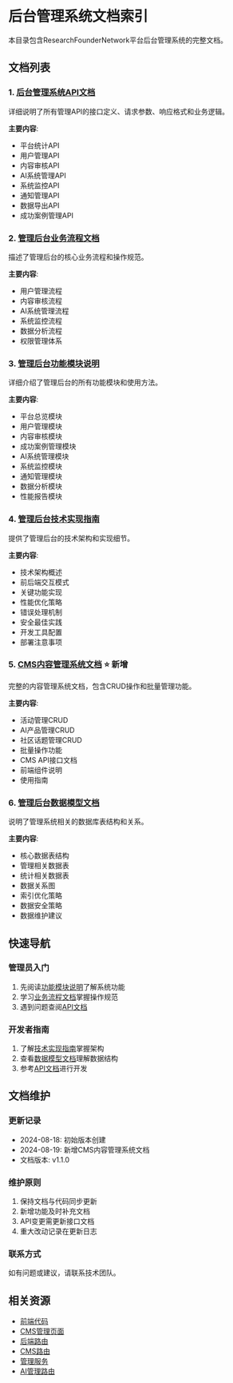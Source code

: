 # 后台管理系统文档索引

本目录包含ResearchFounderNetwork平台后台管理系统的完整文档。

## 文档列表

### 1. [后台管理系统API文档](./后台管理系统API文档.md)
详细说明了所有管理API的接口定义、请求参数、响应格式和业务逻辑。

**主要内容**:
- 平台统计API
- 用户管理API  
- 内容审核API
- AI系统管理API
- 系统监控API
- 通知管理API
- 数据导出API
- 成功案例管理API

### 2. [管理后台业务流程文档](./管理后台业务流程文档.md)
描述了管理后台的核心业务流程和操作规范。

**主要内容**:
- 用户管理流程
- 内容审核流程
- AI系统管理流程
- 系统监控流程
- 数据分析流程
- 权限管理体系

### 3. [管理后台功能模块说明](./管理后台功能模块说明.md)
详细介绍了管理后台的所有功能模块和使用方法。

**主要内容**:
- 平台总览模块
- 用户管理模块
- 内容审核模块
- 成功案例管理模块
- AI系统管理模块
- 系统监控模块
- 通知管理模块
- 数据分析模块
- 性能报告模块

### 4. [管理后台技术实现指南](./管理后台技术实现指南.md)
提供了管理后台的技术架构和实现细节。

**主要内容**:
- 技术架构概述
- 前后端交互模式
- 关键功能实现
- 性能优化策略
- 错误处理机制
- 安全最佳实践
- 开发工具配置
- 部署注意事项

### 5. [CMS内容管理系统文档](./CMS内容管理系统文档.md) ⭐ 新增
完整的内容管理系统文档，包含CRUD操作和批量管理功能。

**主要内容**:
- 活动管理CRUD
- AI产品管理CRUD
- 社区话题管理CRUD
- 批量操作功能
- CMS API接口文档
- 前端组件说明
- 使用指南

### 6. [管理后台数据模型文档](./管理后台数据模型文档.md)
说明了管理系统相关的数据库表结构和关系。

**主要内容**:
- 核心数据表结构
- 管理相关数据表
- 统计相关数据表
- 数据关系图
- 索引优化策略
- 数据安全策略
- 数据维护建议

## 快速导航

### 管理员入门
1. 先阅读[功能模块说明](./管理后台功能模块说明.md)了解系统功能
2. 学习[业务流程文档](./管理后台业务流程文档.md)掌握操作规范
3. 遇到问题查阅[API文档](./后台管理系统API文档.md)

### 开发者指南
1. 了解[技术实现指南](./管理后台技术实现指南.md)掌握架构
2. 查看[数据模型文档](./管理后台数据模型文档.md)理解数据结构
3. 参考[API文档](./后台管理系统API文档.md)进行开发

## 文档维护

### 更新记录
- 2024-08-18: 初始版本创建
- 2024-08-19: 新增CMS内容管理系统文档
- 文档版本: v1.1.0

### 维护原则
1. 保持文档与代码同步更新
2. 新增功能及时补充文档
3. API变更需更新接口文档
4. 重大改动记录在更新日志

### 联系方式
如有问题或建议，请联系技术团队。

## 相关资源

- [前端代码](../../client/src/pages/advanced-admin-page.tsx)
- [CMS管理页面](../../client/src/pages/cms-management-page.tsx)
- [后端路由](../../server/routes.ts)
- [CMS路由](../../server/routes/cms-admin-routes.ts)
- [管理服务](../../server/services/admin-service.ts)
- [AI管理路由](../../server/routes/ai-admin-routes.ts)